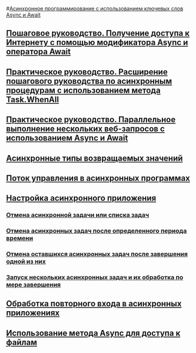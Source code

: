 #[Асинхронное программирование с использованием ключевых слов Async и Await](index.md)
## [Пошаговое руководство. Получение доступа к Интернету с помощью модификатора Async и оператора Await](walkthrough-accessing-the-web-by-using-async-and-await.md)
## [Практическое руководство. Расширение пошагового руководства по асинхронным процедурам с использованием метода Task.WhenAll](how-to-extend-the-async-walkthrough-by-using-task-whenall.md)
## [Практическое руководство. Параллельное выполнение нескольких веб-запросов с использованием Async и Await](how-to-make-multiple-web-requests-in-parallel-by-using-async-and-await.md)
## [Асинхронные типы возвращаемых значений](async-return-types.md)
## [Поток управления в асинхронных программах](control-flow-in-async-programs.md)
## [Настройка асинхронного приложения](fine-tuning-your-async-application.md)
### [Отмена асинхронной задачи или списка задач](cancel-an-async-task-or-a-list-of-tasks.md)
### [Отмена асинхронных задач после определенного периода времени](cancel-async-tasks-after-a-period-of-time.md)
### [Отмена оставшихся асинхронных задач после завершения одной из них](cancel-remaining-async-tasks-after-one-is-complete.md)
### [Запуск нескольких асинхронных задач и их обработка по мере завершения](start-multiple-async-tasks-and-process-them-as-they-complete.md)
## [Обработка повторного входа в асинхронных приложениях](handling-reentrancy-in-async-apps.md)
## [Использование метода Async для доступа к файлам](using-async-for-file-access.md)
